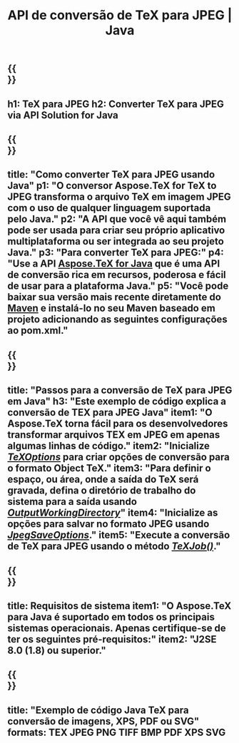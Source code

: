 ﻿---
translation: true
template: /_templates/_conversion-child-java.md
title: API de conversão de TeX para JPEG | Java
description: Funcionalidade de conversão de TeX para JPEG. Integre esta biblioteca Java local em seu projeto ou use aplicativos multiplataforma para converter TeX para JPEG.
keywords: tex para Jpeg api jpeg, tex2jpeg integrar
url: /java/conversion/tex-to-jpeg/
family: tex
platformtag: java
feature: conversion
informat: TEX
outformat: JPEG
otherformats: BMP PNG TIFF PDF XPS SVG
---

{{<section banner>}}
---
h1: TeX para JPEG
h2: Converter TeX para JPEG via API Solution for Java
---

{{<section overview>}}
---
title: "Como converter TeX para JPEG usando Java"
p1: "O conversor Aspose.TeX for TeX to JPEG transforma o arquivo TeX em imagem JPEG com o uso de qualquer linguagem suportada pelo Java."
p2: "A API que você vê aqui também pode ser usada para criar seu próprio aplicativo multiplataforma ou ser integrada ao seu projeto Java."
p3: "Para converter TeX para JPEG:"
p4: "Use a API [Aspose.TeX for Java](https://products.aspose.com/tex/java) que é uma API de conversão rica em recursos, poderosa e fácil de usar para a plataforma Java."
p5: "Você pode baixar sua versão mais recente diretamente do [Maven](https://repository.aspose.com/webapp/#/artifacts/browse/tree/General/repo/com/aspose/aspose-tex) e instalá-lo no seu Maven baseado em projeto adicionando as seguintes configurações ao pom.xml."
---

{{<section feature1>}}
---
title: "Passos para a conversão de TeX para JPEG em Java"
h3: "Este exemplo de código explica a conversão de TEX para JPEG Java"
item1: "O Aspose.TeX torna fácil para os desenvolvedores transformar arquivos TEX em JPEG em apenas algumas linhas de código."
item2: "Inicialize [*TeXOptions*](https://reference.aspose.com/tex/java/com.aspose.tex/TeXOptions) para criar opções de conversão para o formato Object TeX."
item3: "Para definir o espaço, ou área, onde a saída do TeX será gravada, defina o diretório de trabalho do sistema para a saída usando [*OutputWorkingDirectory*](https://reference.aspose.com/tex/java/com.aspose.tex/TeXOptions#getOutputWorkingDirectory--)"
item4: "Inicialize as opções para salvar no formato JPEG usando [*JpegSaveOptions*](https://reference.aspose.com/tex/java/com.aspose.tex.rendering/JpegSaveOptions)."
item5: "Execute a conversão de TeX para JPEG usando o método [*TeXJob()*](https://reference.aspose.com/tex/java/com.aspose.tex/TeXJob)."
---

{{<section feature2>}}
---
title: Requisitos de sistema
item1: "O Aspose.TeX para Java é suportado em todos os principais sistemas operacionais. Apenas certifique-se de ter os seguintes pré-requisitos:"
item2: "J2SE 8.0 (1.8) ou superior."
---

{{<section widget>}}
---
title: "Exemplo de código Java TeX para conversão de imagens, XPS, PDF ou SVG"
formats: TEX JPEG PNG TIFF BMP PDF XPS SVG
---